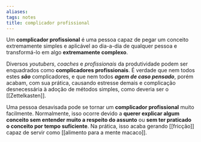 ```yaml
---
aliases: 
tags: notes
title: complicador profissional
---
```


Um **complicador profissional** é uma pessoa capaz de pegar um conceito extremamente simples e aplicável ao dia-a-dia de qualquer pessoa e transformá-lo em algo **extremamente complexo**.

Diversos _youtubers_, _coaches_ e _profissionais_  da produtividade podem ser enquadrados como **complicadores profissionais**. É verdade que nem todos estes _**são**_ complicadores, e que nem todos **_agem de caso pensado_**, porém acabam, com sua prática, causando estresse demais e complicação desnecessária à adoção de métodos simples, como deveria ser o [[Zettelkasten]].

Uma pessoa desavisada pode se tornar um **complicador profissional** muito facilmente. Normalmente, isso ocorre devido a **querer explicar algum conceito sem entender muito a respeito do assunto** ou **sem ter praticado o conceito por tempo suficiente**. Na prática, isso acaba gerando [[fricção]] capaz de servir como [[alimento para a mente macaco]].